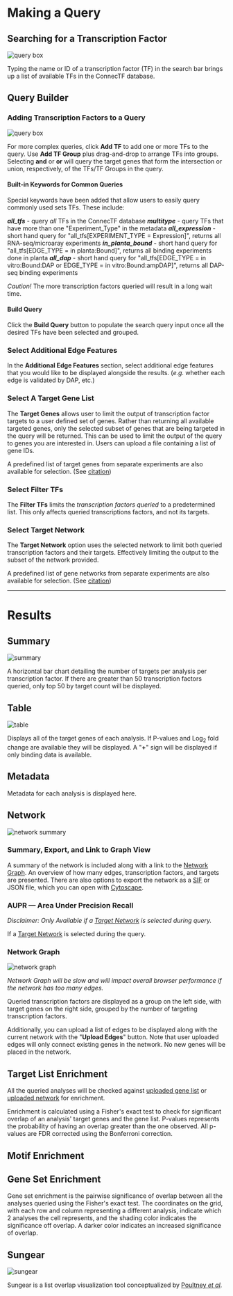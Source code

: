# Making a Query

## Searching for a Transcription Factor

![query box](../../images/query1.png)

Typing the name or ID of a transcription factor (TF) in the search bar brings up a list of available TFs in the ConnecTF database.

## Query Builder

### Adding Transcription Factors to a Query

![query box](../../images/query2.png)

For more complex queries, click **Add TF** to add one or more TFs to the query. Use **Add TF Group** plus drag-and-drop to arrange TFs into groups. Selecting **and** or **or** will query the target genes that form the intersection or union, respectively, of the TFs/TF Groups in the query.

#### Built-in Keywords for Common Queries

Special keywords have been added that allow users to easily query commonly used sets TFs. These include:

***all_tfs***  - query *all* TFs in the ConnecTF database
***multitype*** -  query TFs that have more than one "Experiment_Type" in the metadata
***all_expression*** - short hand query for "all_tfs[EXPERIMENT_TYPE = Expression]", returns all RNA-seq/microaray experiments
***in_planta_bound*** - short hand query for "all_tfs[EDGE_TYPE = in planta:Bound]", returns all binding experiments done in planta
***all_dap*** - short hand query for "all_tfs[EDGE_TYPE = in vitro:Bound:DAP or EDGE_TYPE = in vitro:Bound:ampDAP]", returns all DAP-seq binding experiments

*Caution!* The more transcription factors queried will result in a long wait time.

#### Build Query

Click the **Build Query** button to populate the search query input once all the desired TFs have been selected and grouped.

### Select Additional Edge Features

In the **Additional Edge Features** section, select additional edge features that you would like to be displayed alongside the results. (*e.g.* whether each edge is validated by DAP, etc.)

### Select A Target Gene List

The **Target Genes** allows user to limit the output of transcription factor targets to a user defined set of genes. Rather than returning all available targeted genes, only the selected subset of genes that are being targeted in the query will be returned. This can be used to limit the output of the query to genes you are interested in. Users can upload a file containing a list of gene IDs.

A predefined list of target genes from separate experiments are also available for selection. (See [citation](/citations))

### Select Filter TFs

The **Filter TFs** limits the *transcription factors queried* to a predetermined list. This only affects queried transcriptions factors, and not its targets.

### Select Target Network

The **Target Network** option uses the selected network to limit both queried transcription factors and their targets. Effectively limiting the output to the subset of the network provided.

A predefined list of gene networks from separate experiments are also available for selection. (See [citation](/citations))

---

# Results

## Summary

![summary](../../images/summary.png)

A horizontal bar chart detailing the number of targets per analysis per transcription factor. If there are greater than 50 transcription factors queried, only top 50 by target count will be displayed.

## Table

![table](../../images/table.png)

Displays all of the target genes of each analysis. If P-values and Log<sub>2</sub> fold change are available they will be displayed. A "**+**" sign will be displayed if only binding data is available.

## Metadata

Metadata for each analysis is displayed here.

## Network

![network summary](../../images/network_summary.png)

### Summary, Export, and Link to Graph  View

A summary of the network is included along with a link to the [Network Graph](#network-graph). An overview of how many edges, transcription factors, and targets are presented. There are also options to export the network as a [SIF](https://manual.cytoscape.org/en/stable/Supported_Network_File_Formats.html#sif-format) or JSON file, which you can open with [Cytoscape](https://cytoscape.org).

### AUPR — Area Under Precision Recall

*Disclaimer: Only Available if a [Target Network](#select-target-network) is selected during query.*

If a [Target Network](#select-target-network) is selected during the query.

### Network Graph

![network graph](../../images/network.png)

*Network Graph will be slow and will impact overall browser performance if the network has too many edges.*

Queried transcription factors are displayed as a group on the left side, with target genes on the right side, grouped by the number of targeting transcription factors.

Additionally, you can upload a list of edges to be displayed along with the current network with the "**Upload Edges**" button. Note that user uploaded edges will only connect existing genes in the network. No new genes will be placed in the network.

## Target List Enrichment

All the queried analyses will be checked against [uploaded gene list](#select-a-target-gene-list) or [uploaded network](#select-target-network) for enrichment.

Enrichment is calculated using a Fisher's exact test to check for significant overlap of an analysis' target genes and the gene list. P-values represents the probability of having an overlap greater than the one observed. All p-values are FDR corrected using the Bonferroni correction.

## Motif Enrichment

## Gene Set Enrichment

Gene set enrichment is the pairwise significance of overlap between all the analyses queried using the Fisher's exact test. The coordinates on the grid, with each row and column representing a different analysis, indicate which 2 analyses the cell represents, and the shading color indicates the significance off overlap. A darker color indicates an increased significance of overlap.

## Sungear

![sungear](../../images/Sungear.png)

Sungear is a list overlap visualization tool conceptualized by [Poultney *et al*](/citations#tools).
